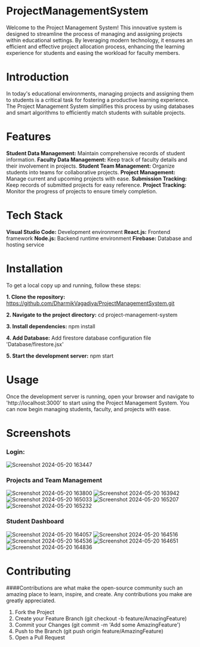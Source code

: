 # ProjectManagementSystem
Welcome to the Project Management System! This innovative system is designed to streamline the process of managing and assigning projects within educational settings. By leveraging modern technology, it ensures an efficient and effective project allocation process, enhancing the learning experience for students and easing the workload for faculty members.

# Introduction
In today's educational environments, managing projects and assigning them to students is a critical task for fostering a productive learning experience. The Project Management System simplifies this process by using databases and smart algorithms to efficiently match students with suitable projects.

# Features
**Student Data Management:** Maintain comprehensive records of student information.
**Faculty Data Management:** Keep track of faculty details and their involvement in projects.
**Student Team Management:** Organize students into teams for collaborative projects.
**Project Management:** Manage current and upcoming projects with ease.
**Submission Tracking:** Keep records of submitted projects for easy reference.
**Project Tracking:** Monitor the progress of projects to ensure timely completion.

# Tech Stack
**Visual Studio Code:** Development environment
**React.js:** Frontend framework
**Node.js:** Backend runtime environment
**Firebase:** Database and hosting service

# Installation
To get a local copy up and running, follow these steps:

**1. Clone the repository:** https://github.com/DharmikVagadiya/ProjectManagementSystem.git

**2. Navigate to the project directory:** cd project-management-system

**3. Install dependencies:** npm install

**4. Add Database:** Add firestore database configuration file 'Database/firestore.jsx'

**5. Start the development server:** npm start

# Usage
Once the development server is running, open your browser and navigate to 'http://localhost:3000' to start using the Project Management System. You can now begin managing students, faculty, and projects with ease.

# Screenshots

### Login:
![Screenshot 2024-05-20 163447](https://github.com/DharmikVagadiya/ProjectManagementSystem/assets/121508927/82261b74-2ff5-4127-a76e-3bf278a767ef)


### Projects and Team Management
![Screenshot 2024-05-20 163800](https://github.com/DharmikVagadiya/ProjectManagementSystem/assets/121508927/4bcb0540-e52d-4666-bb15-05f6eacc909c)
![Screenshot 2024-05-20 163942](https://github.com/DharmikVagadiya/ProjectManagementSystem/assets/121508927/afd7915c-affd-410b-9db5-7b98946de4ea)
![Screenshot 2024-05-20 165033](https://github.com/DharmikVagadiya/ProjectManagementSystem/assets/121508927/1b0a3161-2bc9-40ab-a681-e3c1c75c6043)
![Screenshot 2024-05-20 165207](https://github.com/DharmikVagadiya/ProjectManagementSystem/assets/121508927/44cae42b-8b57-4eb4-8c59-38a02504295e)
![Screenshot 2024-05-20 165232](https://github.com/DharmikVagadiya/ProjectManagementSystem/assets/121508927/5acf5deb-785c-46df-b0f0-6c2239269931)


### Student Dashboard
![Screenshot 2024-05-20 164057](https://github.com/DharmikVagadiya/ProjectManagementSystem/assets/121508927/9628c78e-0359-49de-a9e8-7a8fe34196ab)
![Screenshot 2024-05-20 164516](https://github.com/DharmikVagadiya/ProjectManagementSystem/assets/121508927/79af7f82-d74b-4de6-8b7e-9a20c4bae30e)
![Screenshot 2024-05-20 164536](https://github.com/DharmikVagadiya/ProjectManagementSystem/assets/121508927/f6febce2-893f-4ecb-a14b-897a2b0b22aa)
![Screenshot 2024-05-20 164651](https://github.com/DharmikVagadiya/ProjectManagementSystem/assets/121508927/6513aa88-2a3a-4de3-805d-2d9b489ea943)
![Screenshot 2024-05-20 164836](https://github.com/DharmikVagadiya/ProjectManagementSystem/assets/121508927/70eabd12-9dc4-480d-bd7d-8eea0524b555)


# Contributing

####Contributions are what make the open-source community such an amazing place to learn, inspire, and create. Any contributions you make are greatly appreciated.

1. Fork the Project
2. Create your Feature Branch (git checkout -b feature/AmazingFeature)
3. Commit your Changes (git commit -m 'Add some AmazingFeature')
4. Push to the Branch (git push origin feature/AmazingFeature)
5. Open a Pull Request
